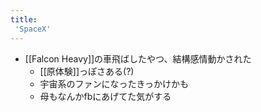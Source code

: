 ```yaml
---
title:
 'SpaceX'
---
```


- [[Falcon Heavy]]の車飛ばしたやつ、結構感情動かされた
    - [[原体験]]っぽさある(?)
    - 宇宙系のファンになったきっかけかも
    - 母もなんかfbにあげてた気がする